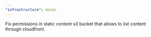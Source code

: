 ```yaml
---
"infrastructure": minor
---
```


Fix permissions in static content s3 bucket that allows to list content through cloudfront.
